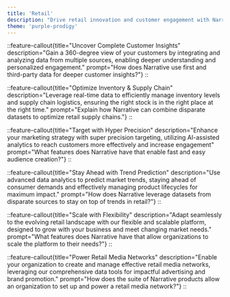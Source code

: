 ```yaml
---
title: 'Retail'
description: "Drive retail innovation and customer engagement with Narrative's cutting-edge data collaboration platform, designed for scalability and user-friendly experiences."
theme: 'purple-prodigy'
---
```

::feature-callout{title="Uncover Complete Customer Insights" description="Gain a 360-degree view of your customers by integrating and analyzing data from multiple sources, enabling deeper understanding and personalized engagement." prompt="How does Narrative use first and third-party data for deeper customer insights?"}
::

::feature-callout{title="Optimize Inventory & Supply Chain" description="Leverage real-time data to efficiently manage inventory levels and supply chain logistics, ensuring the right stock is in the right place at the right time." prompt="Explain how Narrative can combine disparate datasets to optimize retail supply chains."}
::

::feature-callout{title="Target with Hyper Precision" description="Enhance your marketing strategy with super precision targeting, utilizing AI-assisted analytics to reach customers more effectively and increase engagement" prompt="What features does Narrative have that enable fast and easy audience creation?"}
::

::feature-callout{title="Stay Ahead with Trend Prediction" description="Use advanced data analytics to predict market trends, staying ahead of consumer demands and effectively managing product lifecycles for maximum impact." prompt="How does Narrative leverage datasets from disparate sources to stay on top of trends in retail?"}
::

::feature-callout{title="Scale with Flexibility" description="Adapt seamlessly to the evolving retail landscape with our flexible and scalable platform, designed to grow with your business and meet changing market needs." prompt="What features does Narrative have that allow organizations to scale the platform to their needs?"}
::

::feature-callout{title="Power Retail Media Networks" description="Enable your organization to create and manage effective retail media networks, leveraging our comprehensive data tools for impactful advertising and brand promotion." prompt="How does the suite of Narrative products allow an organization to set up and power a retail media network?"}
::
